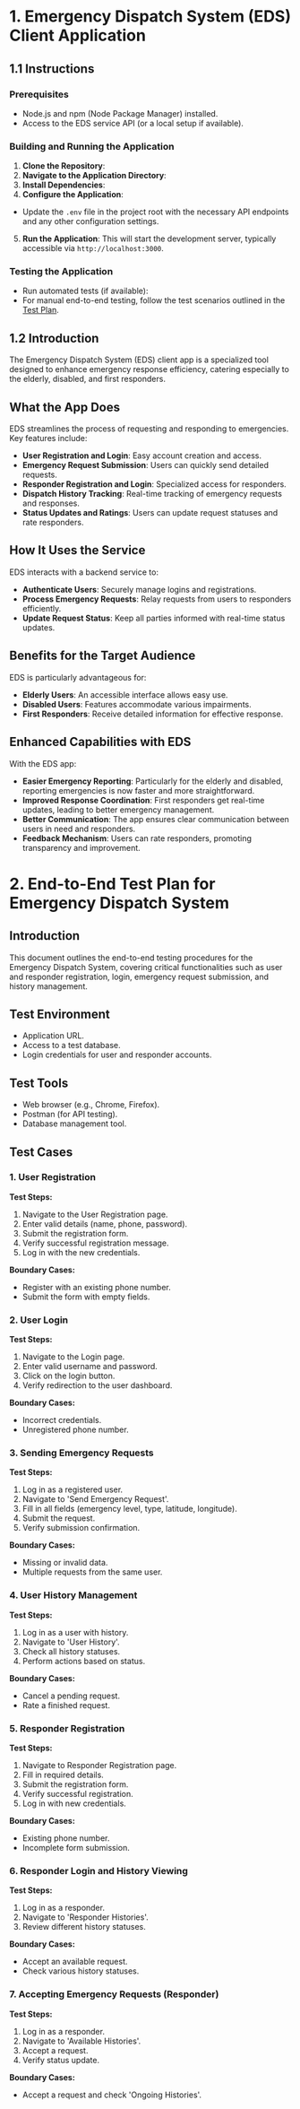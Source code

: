# 1. Emergency Dispatch System (EDS) Client Application

## 1.1 Instructions

### Prerequisites
- Node.js and npm (Node Package Manager) installed.
- Access to the EDS service API (or a local setup if available).

### Building and Running the Application
1. **Clone the Repository**: 
2. **Navigate to the Application Directory**:
3. **Install Dependencies**:
4. **Configure the Application**:
- Update the `.env` file in the project root with the necessary API endpoints and any other configuration settings.
5. **Run the Application**:
This will start the development server, typically accessible via `http://localhost:3000`.

### Testing the Application
- Run automated tests (if available):
- For manual end-to-end testing, follow the test scenarios outlined in the [Test Plan](#2-end-to-end-test-plan-for-emergency-dispatch-system).


## 1.2 Introduction
The Emergency Dispatch System (EDS) client app is a specialized tool designed to enhance emergency response efficiency, catering especially to the elderly, disabled, and first responders.

## What the App Does
EDS streamlines the process of requesting and responding to emergencies. Key features include:

- **User Registration and Login**: Easy account creation and access.
- **Emergency Request Submission**: Users can quickly send detailed requests.
- **Responder Registration and Login**: Specialized access for responders.
- **Dispatch History Tracking**: Real-time tracking of emergency requests and responses.
- **Status Updates and Ratings**: Users can update request statuses and rate responders.

## How It Uses the Service
EDS interacts with a backend service to:

- **Authenticate Users**: Securely manage logins and registrations.
- **Process Emergency Requests**: Relay requests from users to responders efficiently.
- **Update Request Status**: Keep all parties informed with real-time status updates.

## Benefits for the Target Audience
EDS is particularly advantageous for:

- **Elderly Users**: An accessible interface allows easy use.
- **Disabled Users**: Features accommodate various impairments.
- **First Responders**: Receive detailed information for effective response.

## Enhanced Capabilities with EDS
With the EDS app:

- **Easier Emergency Reporting**: Particularly for the elderly and disabled, reporting emergencies is now faster and more straightforward.
- **Improved Response Coordination**: First responders get real-time updates, leading to better emergency management.
- **Better Communication**: The app ensures clear communication between users in need and responders.
- **Feedback Mechanism**: Users can rate responders, promoting transparency and improvement.






# 2. End-to-End Test Plan for Emergency Dispatch System

## Introduction
This document outlines the end-to-end testing procedures for the Emergency Dispatch System, covering critical functionalities such as user and responder registration, login, emergency request submission, and history management.

## Test Environment
- Application URL.
- Access to a test database.
- Login credentials for user and responder accounts.

## Test Tools
- Web browser (e.g., Chrome, Firefox).
- Postman (for API testing).
- Database management tool.

## Test Cases

### 1. User Registration
**Test Steps:**
1. Navigate to the User Registration page.
2. Enter valid details (name, phone, password).
3. Submit the registration form.
4. Verify successful registration message.
5. Log in with the new credentials.

**Boundary Cases:**
- Register with an existing phone number.
- Submit the form with empty fields.

### 2. User Login
**Test Steps:**
1. Navigate to the Login page.
2. Enter valid username and password.
3. Click on the login button.
4. Verify redirection to the user dashboard.

**Boundary Cases:**
- Incorrect credentials.
- Unregistered phone number.

### 3. Sending Emergency Requests
**Test Steps:**
1. Log in as a registered user.
2. Navigate to 'Send Emergency Request'.
3. Fill in all fields (emergency level, type, latitude, longitude).
4. Submit the request.
5. Verify submission confirmation.

**Boundary Cases:**
- Missing or invalid data.
- Multiple requests from the same user.

### 4. User History Management
**Test Steps:**
1. Log in as a user with history.
2. Navigate to 'User History'.
3. Check all history statuses.
4. Perform actions based on status.

**Boundary Cases:**
- Cancel a pending request.
- Rate a finished request.

### 5. Responder Registration
**Test Steps:**
1. Navigate to Responder Registration page.
2. Fill in required details.
3. Submit the registration form.
4. Verify successful registration.
5. Log in with new credentials.

**Boundary Cases:**
- Existing phone number.
- Incomplete form submission.

### 6. Responder Login and History Viewing
**Test Steps:**
1. Log in as a responder.
2. Navigate to 'Responder Histories'.
3. Review different history statuses.

**Boundary Cases:**
- Accept an available request.
- Check various history statuses.

### 7. Accepting Emergency Requests (Responder)
**Test Steps:**
1. Log in as a responder.
2. Navigate to 'Available Histories'.
3. Accept a request.
4. Verify status update.

**Boundary Cases:**
- Accept a request and check 'Ongoing Histories'.



